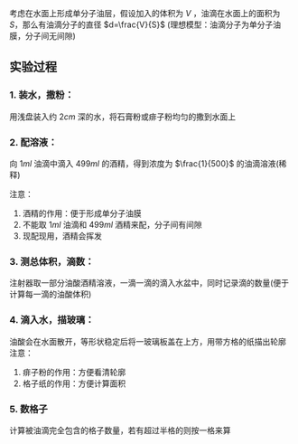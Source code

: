 考虑在水面上形成单分子油层，假设加入的体积为 $V$ ，油滴在水面上的面积为 $S$，那么有油滴分子的直径 $d=\frac{V}{S}$ (理想模型：油滴分子为单分子油膜，分子间无间隙)

## 实验过程

### 1. 装水，撒粉：

用浅盘装入约 $2cm$ 深的水，将石膏粉或痱子粉均匀的撒到水面上
### 2. 配溶液：

向 $1ml$ 油滴中滴入 $499ml$ 的酒精，得到浓度为 $\frac{1}{500}$ 的油滴溶液(稀释)

注意：
1. 酒精的作用：便于形成单分子油膜
2. 不能取 $1ml$ 油滴和 $499ml$ 酒精来配，分子间有间隙
3. 现配现用，酒精会挥发
### 3. 测总体积，滴数：

注射器取一部分油酸酒精溶液，一滴一滴的滴入水盆中，同时记录滴的数量(便于计算每一滴的油酸体积)

### 4. 滴入水，描玻璃：

油酸会在水面散开，等形状稳定后将一玻璃板盖在上方，用带方格的纸描出轮廓
注意：
1. 痱子粉的作用：方便看清轮廓
2. 格子纸的作用：方便计算面积

### 5. 数格子

计算被油滴完全包含的格子数量，若有超过半格的则按一格来算